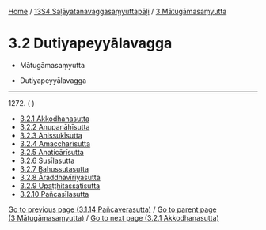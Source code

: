 
[Home](/) / [13S4 Saḷāyatanavaggasaṃyuttapāḷi](...md) / [3 Mātugāmasaṃyutta](../13S4/3.md)

# 3.2 Dutiyapeyyālavagga

* Mātugāmasaṃyutta

* Dutiyapeyyālavagga

---

1272\. ( )



* [3.2.1 Akkodhanasutta](3.2/3.2.1.md)
* [3.2.2 Anupanāhīsutta](3.2/3.2.2.md)
* [3.2.3 Anissukīsutta](3.2/3.2.3.md)
* [3.2.4 Amaccharīsutta](3.2/3.2.4.md)
* [3.2.5 Anaticārīsutta](3.2/3.2.5.md)
* [3.2.6 Susīlasutta](3.2/3.2.6.md)
* [3.2.7 Bahussutasutta](3.2/3.2.7.md)
* [3.2.8 Āraddhavīriyasutta](3.2/3.2.8.md)
* [3.2.9 Upaṭṭhitassatisutta](3.2/3.2.9.md)
* [3.2.10 Pañcasīlasutta](3.2/3.2.10.md)

[Go to previous page (3.1.14 Pañcaverasutta)](3.1/3.1.14.md) / [Go to parent page (3 Mātugāmasaṃyutta)](../13S4/3.md) / [Go to next page (3.2.1 Akkodhanasutta)](3.2/3.2.1.md)


